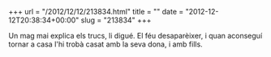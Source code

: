 +++
url = "/2012/12/12/213834.html"
title = ""
date = "2012-12-12T20:38:34+00:00"
slug = "213834"
+++

<p>Un mag mai explica els trucs, li digué. El féu desaparèixer, i quan aconseguí tornar a casa l'hi trobà casat amb la seva dona, i amb fills.</p>
